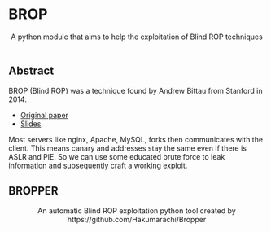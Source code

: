 # BROP

<p align="center">
  A python module that aims to help the exploitation of Blind ROP techniques 
  <br>
  <br>
</p>

## Abstract

BROP (Blind ROP) was a technique found by Andrew Bittau from Stanford in 2014.

- [Original paper](https://www.scs.stanford.edu/brop/bittau-brop.pdf)
- [Slides](https://www.scs.stanford.edu/brop/bittau-brop-slides.pdf)

Most servers like nginx, Apache, MySQL, forks then communicates with the client. This means canary and addresses stay the same even if there is ASLR and PIE. So we can use some educated brute force to leak information and subsequently craft a working exploit.

## BROPPER

<p align="center">
  An automatic Blind ROP exploitation python tool created by https://github.com/Hakumarachi/Bropper
  <br>
  <br>
</p>
